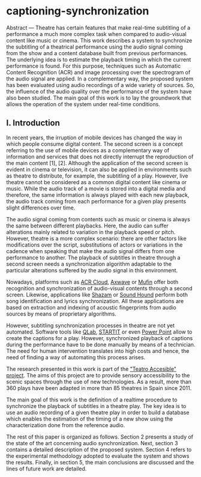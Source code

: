 # captioning-synchronization

Abstract — Theatre has certain features that make real-time subtitling of a performance a much more complex task when compared to audio-visual content like music or cinema. This work describes a system to synchronize the subtitling of a theatrical performance using the audio signal coming from the show and a content database built from previous performances. The underlying idea is to estimate the playback timing in which the current performance is found. For this purpose, techniques such as Automatic Content Recognition (ACR) and image processing over the spectrogram of the audio signal are applied. In a complementary way, the proposed system has been evaluated using audio recordings of a wide variety of sources. So, the influence of the audio quality over the performance of the system have also been studied. The main goal of this work is to lay the groundwork that allows the operation of the system under real-time conditions.

## I. Introduction

In recent years, the irruption of mobile devices has changed the way in which people consume digital content. The second screen is a concept referring to the use of mobile devices as a complementary way of information and services that does not directly interrupt the reproduction of the main content [1], [2]. Although the application of the second screen is evident in cinema or television, it can also be applied in environments such as theatre to distribute, for example, the subtitling of a play. However, live theatre cannot be considered as a common digital content like cinema or music. While the audio track of a movie is stored into a digital media and therefore, the same information is always played with each new playback, the audio track coming from each performance for a given play presents slight differences over time.

The audio signal coming from contents such as music or cinema is always the same between different playbacks. Here, the audio can suffer alterations mainly related to variation in the playback speed or pitch. However, theatre is a more complex scenario: there are other factors like modifications over the script, substitutions of actors or variations in the cadence when speaking that make the audio signal differs from one performance to another. The playback of subtitles in theatre through a second screen needs a synchronization algorithm adaptable to the particular alterations suffered by the audio signal in this environment.

Nowadays, platforms such as [ACR Cloud](www.acrcloud.com), [Axwave](www.axwave.com) or [Mufin](www.mufin.com) offer both recognition and synchronization of audio-visual contents through a second screen. Likewise, applications like [Shazam](www.shazam.com) or [Sound Hound](www.soundhound.com) perform both song identification and lyrics synchronization. All these applications are based on extraction and indexing of acoustic fingerprints from audio sources by means of proprietary algorithms.

However, subtitling synchronization processes in theatre are not yet automated. Software tools like [QLab](figure53.com/qlab), [STARTIT](www.startit-app.com) or even [Power Point](products.office.com/esus/powerpoint) allow to create the captions for a play. However, synchronized playback of captions during the performance have to be done manually by means of a technician. The need for human intervention translates into high costs and hence, the need of finding a way of automating this process arises.

The research presented in this work is part of the ["Teatro Accesible" project](www.teatroaccesible.com). The aims of this project are to provide sensory accessibility to the scenic spaces through the use of new technologies. As a result, more than 360 plays have been adapted in more than 85 theatres in Spain since 2011.

The main goal of this work is the definition of a realtime procedure to synchronize the playback of subtitles in a theatre play. The key idea is to use an audio recording of a given theatre play in order to build a database which enables the estimation of the timing of a new show using the characterization done from the reference audio.

The rest of this paper is organized as follows. Section 2 presents a study of the state of the art concerning audio synchronization. Next, section 3 contains a detailed description of the proposed system. Section 4 refers to the experimental methodology adopted to evaluate the system and shows the results. Finally, in section 5, the main conclusions are discussed and the lines of future work are detailed.
